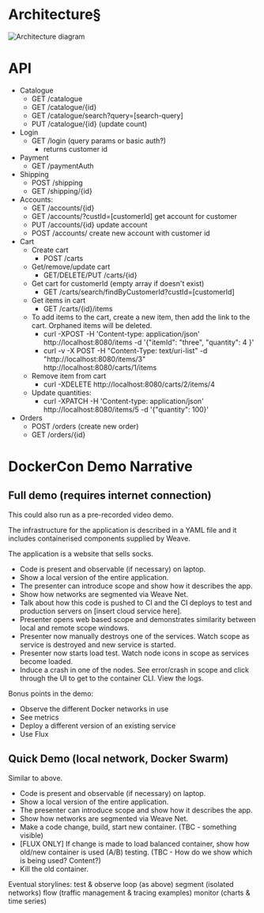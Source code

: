 # Architecture§
![Architecture diagram](https://github.com/ContainerSolutions/weaveDemo/raw/master/docs/images/Architecture.png "Architecture")

# API
- Catalogue
    - GET /catalogue
    - GET /catalogue/{id}
    - GET /catalogue/search?query=[search-query]
    - PUT /catalogue/{id} (update count)
- Login
    - GET /login (query params or basic auth?)
        - returns customer id
- Payment
    - GET /paymentAuth
- Shipping
    - POST /shipping
    - GET /shipping/{id}
- Accounts:
    - GET /accounts/{id}
    - GET /accounts/?custId=[customerId] get account for customer
    - PUT /accounts/{id}  update account
    - POST /accounts/ create new account with customer id
- Cart
    - Create cart    
        - POST /carts 
    - Get/remove/update cart
        - GET/DELETE/PUT /carts/{id}
    - Get cart for customerId (empty array if doesn't exist)
        - GET /carts/search/findByCustomerId?custId=[customerId]
    - Get items in cart
        - GET /carts/{id}/items
    - To add items to the cart, create a new item, then add the link to the cart. Orphaned items will be deleted.
        - curl -XPOST -H 'Content-type: application/json' http://localhost:8080/items -d '{"itemId": "three", "quantity": 4 }'
        - curl -v -X POST -H "Content-Type: text/uri-list" -d "http://localhost:8080/items/3" http://localhost:8080/carts/1/items
    - Remove item from cart
        - curl -XDELETE http://localhost:8080/carts/2/items/4
    - Update quantities:
        - curl -XPATCH -H 'Content-type: application/json' http://localhost:8080/items/5 -d '{"quantity": 100}'
- Orders
    - POST /orders (create new order)
    - GET /orders/{id}

# DockerCon Demo Narrative
## Full demo (requires internet connection)
This could also run as a pre-recorded video demo.

The infrastructure for the application is described in a YAML file and it includes containerised components supplied by Weave.

The application is a website that sells socks.

* Code is present and observable (if necessary) on laptop.
* Show a local version of the entire application.
* The presenter can introduce scope and show how it describes the app.
* Show how networks are segmented via Weave Net.
* Talk about how this code is pushed to CI and the CI deploys to test and production servers on [insert cloud service here].
* Presenter opens web based scope and demonstrates similarity between local and remote scope windows.
* Presenter now manually destroys one of the services. Watch scope as service is destroyed and new service is started.
* Presenter now starts load test. Watch node icons in scope as services become loaded.
* Induce a crash in one of the nodes. See error/crash in scope and click through the UI to get to the container CLI. View the logs.

Bonus points in the demo:
* Observe the different Docker networks in use
* See metrics
* Deploy a different version of an existing service
* Use Flux

## Quick Demo (local network, Docker Swarm)
Similar to above.
* Code is present and observable (if necessary) on laptop.
* Show a local version of the entire application.
* The presenter can introduce scope and show how it describes the app.
* Show how networks are segmented via Weave Net.
* Make a code change, build, start new container. (TBC - something visible)
* [FLUX ONLY] If change is made to load balanced container, show how old/new container is used (A/B) testing. (TBC - How do we show which is being used? Content?)
* Kill the old container.


Eventual storylines: 
test & observe loop (as above)
segment (isolated networks)
flow (traffic management & tracing examples) 
monitor (charts & time series)
